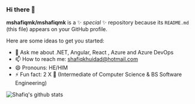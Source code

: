 ### Hi there 👋

**mshafiqmk/mshafiqmk** is a ✨ _special_ ✨ repository because its `README.md` (this file) appears on your GitHub profile.

Here are some ideas to get you started:

- 💬 Ask me about .NET, Angular, React , Azure and Azure DevOps
- 📫 How to reach me: shafiqkhuidad@hotmail.com
- 😄 Pronouns: HE/HIM
- ⚡ Fun fact: 2 X 🥇 (Intermediate of Computer Science & BS Software Engineering)



![Shafiq's github stats](https://github-readme-stats.vercel.app/api?username=mshafiqmk&show_icons=true)
